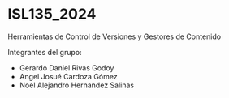 #  ISL135_2024

Herramientas de Control de Versiones y Gestores de Contenido

Integrantes del grupo:
- Gerardo Daniel Rivas Godoy
- Angel Josué Cardoza Gómez
- Noel Alejandro Hernandez Salinas
